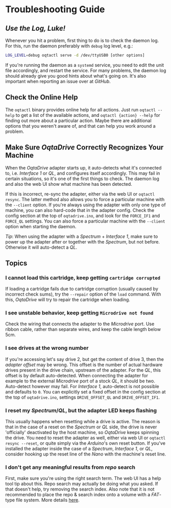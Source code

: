 # Troubleshooting Guide

## *Use the Log, Luke!*
Whenever you hit a problem, first thing to do is to check the daemon log. For this, run the daemon preferably with `debug` log level, e.g.:

```bash
LOG_LEVEL=debug oqtactl serve -d /dev/ttyUSB0 [other options]
```

If you're running the daemon as a `systemd` service, you need to edit the unit file accordingly, and restart the service. For many problems, the daemon log should already give you good hints about what's going on. It's also important when reporting an issue over at *GitHub*.

## Check the Online Help
The `oqtactl` binary provides online help for all actions. Just run `oqtactl --help` to get a list of the available actions, and `oqtactl {action} --help` for finding out more about a particular action. Maybe there are additional options that you weren't aware of, and that can help you work around a problem.

## Make Sure *OqtaDrive* Correctly Recognizes Your Machine
When the *OqtaDrive* adapter starts up, it auto-detects what it's connected to, i.e. *Interface 1* or *QL*, and configures itself accordingly. This may fail in certain situations, so it's one of the first things to check. The daemon log and also the web UI show what machine has been detected.

If this is incorrect, re-sync the adapter, either via the web UI or `oqtactl resync`. The latter method also allows you to force a particular machine with the `--client` option. If you're always using the adapter with only one type of machine, you can also hard-code that in the adapter config. Check the config section at the top of `oqtadrive.ino`, and look for the `FORCE_IF1` and `FORCE_QL` settings. You can also force a particular machine with the `--client` option when starting the daemon. 

*Tip*: When using the adapter with a *Spectrum* + *Interface 1*, make sure to power up the adapter after or together with the *Spectrum*, but not before. Otherwise it will auto-detect a *QL*.

## Topics

### I cannot load this cartridge, keep getting `cartridge corrupted`
If loading a cartridge fails due to cartridge corruption (usually caused by incorrect check sums), try the `--repair` option of the `load` command. With this, *OqtaDrive* will try to repair the cartridge when loading.

### I see unstable behavior, keep getting `Microdrive not found`
Check the wiring that connects the adapter to the *Microdrive* port. Use ribbon cable, rather than separate wires, and keep the cable length below 5cm.

### I see drives at the wrong number
If you're accessing let's say drive 2, but get the content of drive 3, then the *adapter offset* may be wrong. This offset is the number of actual hardware drives present in the drive chain, upstream of the adapter. For the *QL*, this offset is by default auto-detected. When connecting the adapter for example to the external *Microdrive* port of a stock *QL*, it should be two. Auto-detect however may fail. For *Interface 1*, auto-detect is not possible and defaults to `0`. You can explicitly set a fixed offset in the config section at the top of `oqtadrive.ino`, settings `DRIVE_OFFSET_QL` and `DRIVE_OFFSET_IF1`.

### I reset my *Spectrum*/*QL*, but the adapter LED keeps flashing
This usually happens when resetting while a drive is active. The reason is that in the case of a reset on the *Spectrum* or *QL* side, the drive is never 'officially' deactivated by the host machine, so *OqtaDrive* keeps spinning the drive. You need to reset the adapter as well, either via web UI or `oqtactl resync --reset`, or quite simply via the *Arduino*'s own reset button. If you've installed the adapter inside the case of a *Spectrum*, *Interface 1*, or *QL*, consider hooking up the reset line of the *Nano* with the machine's reset line.

### I don't get any meaningful results from *repo* search
First, make sure you're using the right search term. The web UI has a help tool tip about this. Repo search may actually be doing what you asked. If that doesn't help, try removing the search index. Also note that it is not recommended to place the repo & search index onto a volume with a *FAT*-type file system. More details [here](repo.md).
